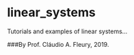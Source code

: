 # linear_systems
Tutorials and examples of linear systems...
<p>###By Prof. Cláudio A. Fleury, 2019.
